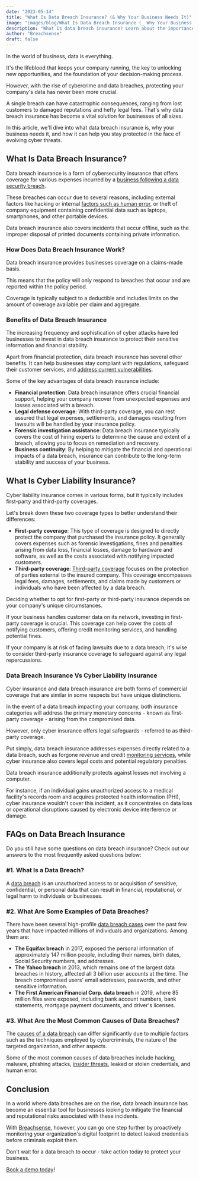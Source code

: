 ```yaml
---
date: "2023-05-14"
title: "What Is Data Breach Insurance? (& Why Your Business Needs It)"
image: "images/blog/What Is Data Breach Insurance (_ Why Your Business Needs It).png"
description: "What is data breach insurance? Learn about the importance of data breach insurance & the benefits it can have for your business." 
author: "Breachsense"
draft: false
---
```

In the world of business, data is everything. 

It's the lifeblood that keeps your company running, the key to unlocking new opportunities, and the foundation of your decision-making process.

However, with the rise of cybercrime and data breaches, protecting your company's data has never been more crucial.

A single breach can have catastrophic consequences, ranging from lost customers to damaged reputations and hefty legal fees. That's why data breach insurance has become a vital solution for businesses of all sizes.

In this article, we'll dive into what data breach insurance is, why your business needs it, and how it can help you stay protected in the face of evolving cyber threats.
## What Is Data Breach Insurance?
Data breach insurance is a form of cybersecurity insurance that offers coverage for various expenses incurred by a [business following a data security breach](https://breachsense.io/blog/small-business-data-breach-consequences/). 

These breaches can occur due to several reasons, including external factors like hacking or internal [factors such as human error](https://breachsense.io/blog/data-breach-human-error/), or theft of company equipment containing confidential data such as laptops, smartphones, and other portable devices.

Data breach insurance also covers incidents that occur offline, such as the improper disposal of printed documents containing private information.
### How Does Data Breach Insurance Work?
Data breach insurance provides businesses coverage on a claims-made basis. 

This means that the policy will only respond to breaches that occur and are reported within the policy period. 

Coverage is typically subject to a deductible and includes limits on the amount of coverage available per claim and aggregate.
### Benefits of Data Breach Insurance
The increasing frequency and sophistication of cyber attacks have led businesses to invest in data breach insurance to protect their sensitive information and financial stability.

Apart from financial protection, data breach insurance has several other benefits. It can help businesses stay compliant with regulations, safeguard their customer services, and [address current vulnerabilities](https://breachsense.io/blog/vulnerabilities-cause-data-loss/).

Some of the key advantages of data breach insurance include:

* **Financial protection**: Data breach insurance offers crucial financial support, helping your company recover from unexpected expenses and losses associated with a breach.
* **Legal defense coverage**: With third-party coverage, you can rest assured that legal expenses, settlements, and damages resulting from lawsuits will be handled by your insurance policy.
* **Forensic investigation assistance**: Data breach insurance typically covers the cost of hiring experts to determine the cause and extent of a breach, allowing you to focus on remediation and recovery.
* **Business continuity**: By helping to mitigate the financial and operational impacts of a data breach, insurance can contribute to the long-term stability and success of your business.
## What Is Cyber Liability Insurance?
Cyber liability insurance comes in various forms, but it typically includes first-party and third-party coverages. 

Let's break down these two coverage types to better understand their differences:

* **First-party coverage**: This type of coverage is designed to directly protect the company that purchased the insurance policy. It generally covers expenses such as forensic investigations, fines and penalties arising from data loss, financial losses, damage to hardware and software, as well as the costs associated with notifying impacted customers.
* **Third-party coverage**: [Third-party coverage](https://breachsense.io/blog/third-party-data-breach/) focuses on the protection of parties external to the insured company. This coverage encompasses legal fees, damages, settlements, and claims made by customers or individuals who have been affected by a data breach.

Deciding whether to opt for first-party or third-party insurance depends on your company's unique circumstances. 

If your business handles customer data on its network, investing in first-party coverage is crucial. This coverage can help cover the costs of notifying customers, offering credit monitoring services, and handling potential fines. 

If your company is at risk of facing lawsuits due to a data breach, it's wise to consider third-party insurance coverage to safeguard against any legal repercussions.
### Data Breach Insurance Vs Cyber Liability Insurance
Cyber insurance and data breach insurance are both forms of commercial coverage that are similar in some respects but have unique distinctions.

In the event of a data breach impacting your company, both insurance categories will address the primary monetary concerns - known as first-party coverage - arising from the compromised data. 

However, only cyber insurance offers legal safeguards - referred to as third-party coverage.

Put simply, data breach insurance addresses expenses directly related to a data breach, such as forgone revenue and credit [monitoring services](https://www.breachsense.io/dark-web-monitoring), while cyber insurance also covers legal costs and potential regulatory penalties.

Data breach insurance additionally protects against losses not involving a computer. 

For instance, if an individual gains unauthorized access to a medical facility's records room and acquires protected health information (PHI), cyber insurance wouldn't cover this incident, as it concentrates on data loss or operational disruptions caused by electronic device interference or damage. 
## FAQs on Data Breach Insurance
Do you still have some questions on data breach insurance? Check out our answers to the most frequently asked questions below: 
### #1. What Is a Data Breach?
A [data breach](https://www.breachsense.io/blog/what-is-a-data-breach/) is an unauthorized access to or acquisition of sensitive, confidential, or personal data that can result in financial, reputational, or legal harm to individuals or businesses.
### #2. What Are Some Examples of Data Breaches?
There have been several high-profile [data breach cases](https://www.breachsense.io/blog/data-breach-examples/) over the past few years that have impacted millions of individuals and organizations. Among them are:

* **The Equifax breach** in 2017, exposed the personal information of approximately 147 million people, including their names, birth dates, Social Security numbers, and addresses.
* **The Yahoo breach** in 2013, which remains one of the largest data breaches in history, affected all 3 billion user accounts at the time. The breach compromised users' email addresses, passwords, and other sensitive information.
* **The First American Financial Corp. data breach** in 2019, where 85 million files were exposed, including bank account numbers, bank statements, mortgage payment documents, and driver's licenses. 
### #3. What Are the Most Common Causes of Data Breaches?
The [causes of a data breach](https://www.breachsense.io/blog/data-breach-causes/) can differ significantly due to multiple factors such as the techniques employed by cybercriminals, the nature of the targeted organization, and other aspects.

Some of the most common causes of data breaches include hacking, malware, phishing attacks, [insider threats](https://www.breachsense.io/blog/insider-threat-data-breach/), leaked or stolen credentials, and human error.
## Conclusion
In a world where data breaches are on the rise, data breach insurance has become an essential tool for businesses looking to mitigate the financial and reputational risks associated with these incidents.

With [Breachsense](https://www.breachsense.io/), however, you can go one step further by proactively monitoring your organization's digital footprint to detect leaked credentials before criminals exploit them.

Don't wait for a data breach to occur - take action today to protect your business.

[Book a demo today](https://www.breachsense.io/book-demo/)!
